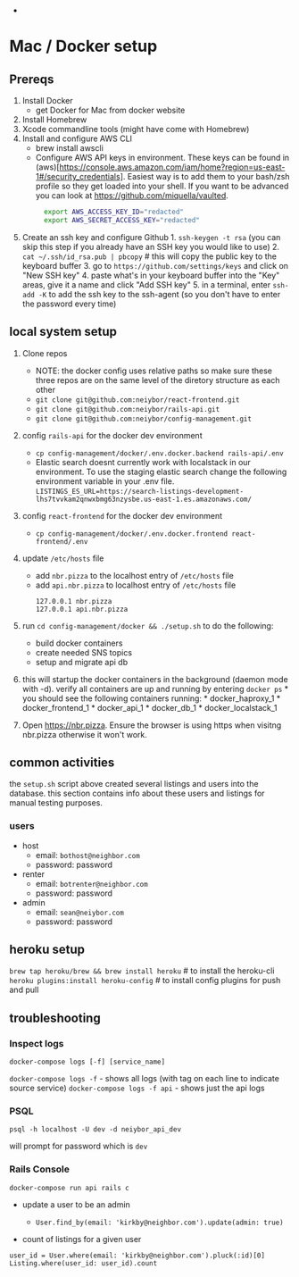 * <!-- TITLE: Macdocker -->
<!-- SUBTITLE: A quick summary of Macdocker -->

# Mac / Docker setup

## Prereqs

1. Install Docker
	* get Docker for Mac from docker website
2. Install Homebrew
2. Xcode  commandline tools (might have come with Homebrew)
2. Install and configure AWS CLI
	* brew install awscli
	* Configure AWS API keys in environment. These keys can be found in (aws)[https://console.aws.amazon.com/iam/home?region=us-east-1#/security_credentials]. Easiest way is to add them to your bash/zsh profile so they get loaded into your shell. If you want to be advanced you can look at https://github.com/miquella/vaulted.
	  ```sh
		export AWS_ACCESS_KEY_ID="redacted"
		export AWS_SECRET_ACCESS_KEY="redacted"
		```
2. Create an ssh key and configure Github
		1. `ssh-keygen -t rsa` (you can skip this step if you already have an SSH key you would like to use)
		2. `cat ~/.ssh/id_rsa.pub | pbcopy` # this will copy the public key to the keyboard buffer
		3. go to `https://github.com/settings/keys` and click on "New SSH key"
		4. paste what's in your keyboard buffer into the "Key" areas, give it a name and click "Add SSH key"
		5. in a terminal, enter `ssh-add -K` to add the ssh key to the ssh-agent (so you don't have to enter the password every time)

## local system setup
1. Clone repos
	* NOTE: the docker config uses relative paths so make sure these three repos are on the same level of the diretory structure as each other
	* `git clone git@github.com:neiybor/react-frontend.git`
	* `git clone git@github.com:neiybor/rails-api.git`
	* `git clone git@github.com:neiybor/config-management.git`
2. config `rails-api` for the docker dev environment
	* `cp config-management/docker/.env.docker.backend rails-api/.env`
	* Elastic search doesnt currently work with localstack in our environment. To use the staging elastic search change the following environment variable in your .env file.  `LISTINGS_ES_URL=https://search-listings-development-lhs7tvvkam2qnwxbmg63nzysbe.us-east-1.es.amazonaws.com/`
2. config `react-frontend` for the docker dev environment
	* `cp config-management/docker/.env.docker.frontend react-frontend/.env`
2. update `/etc/hosts` file
	* add `nbr.pizza` to the localhost entry of `/etc/hosts` file
	* add `api.nbr.pizza` to localhost entry of `/etc/hosts` file
		```
		127.0.0.1 nbr.pizza
		127.0.0.1 api.nbr.pizza
		```
		
2. run `cd config-management/docker && ./setup.sh` to do the following:
	* build docker containers
	* create needed SNS topics
	* setup and migrate api db
2. this will startup the docker containers in the background (daemon mode with -d). verify all containers are up and running by entering `docker ps`
		* you should see the following containers running:
			* docker_haproxy_1
			* docker_frontend_1
			* docker_api_1
			* docker_db_1
			* docker_localstack_1
2. Open <a href="https://nbr.pizza" target="_blank">https://nbr.pizza</a>. Ensure the browser is using https when visitng nbr.pizza otherwise it won't work.

## common activities
the `setup.sh` script above created several listings and users into the database. this section contains info about these users and listings for manual testing purposes.

### users
* host
	* email: `bothost@neighbor.com`
	* password: password
* renter
	* email: `botrenter@neighbor.com`
	* password: password
* admin
	* email: `sean@neiybor.com`
	* password: password


## heroku setup
`brew tap heroku/brew && brew install heroku` # to install the heroku-cli
`heroku plugins:install heroku-config` # to install config plugins for push and pull

## troubleshooting

### Inspect logs
`docker-compose logs [-f] [service_name]`

`docker-compose logs -f` - shows all logs (with tag on each line to indicate source service)
`docker-compose logs -f api` - shows just the api logs

### PSQL 
`psql -h localhost -U dev -d neiybor_api_dev`

will prompt for password which is `dev`

### Rails Console

`docker-compose run api rails c`

* update a user to be an admin
	* `User.find_by(email: 'kirkby@neighbor.com').update(admin: true)`

* count of listings for a given user
```
user_id = User.where(email: 'kirkby@neighbor.com').pluck(:id)[0]
Listing.where(user_id: user_id).count
```
